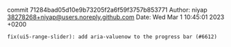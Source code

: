 commit 71284bad05d10e9b73205f2a6f59f3757b853771
Author: niyap <38278268+niyap@users.noreply.github.com>
Date:   Wed Mar 1 10:45:01 2023 +0200

    fix(ui5-range-slider): add aria-valuenow to the progress bar (#6612)
